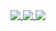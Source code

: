 <a href="#">
  <img align="top" src="https://github-readme-stats.vercel.app/api?username=seanmars&show_icons=true&theme=dracula" />
</a>
<a href="#">
  <img align="top" src="https://github-readme-streak-stats.herokuapp.com/?user=seanmars&theme=dracula" />
</a>
<a href="#">
  <img align="top" src="https://github-readme-stats.vercel.app/api/top-langs?username=seanmars&theme=dracula" />
</a>
